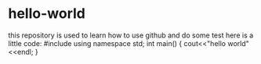 # hello-world
this repository is used to learn how to use github and do some test
here is a little code:
#include <iostream>
using namespace std;
int main()
  {
    cout<<"hello world"<<endl;
  }

